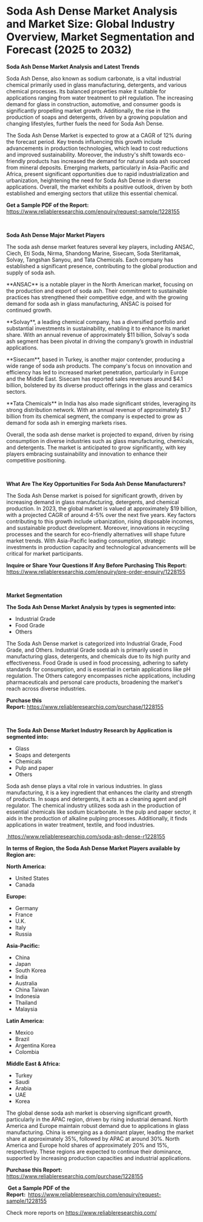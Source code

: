 <p><h1>Soda Ash Dense Market Analysis and Market Size: Global Industry Overview, Market Segmentation and Forecast (2025 to 2032)</h1></p><p><strong>Soda Ash Dense Market Analysis and Latest Trends</strong></p>
<p><p>Soda Ash Dense, also known as sodium carbonate, is a vital industrial chemical primarily used in glass manufacturing, detergents, and various chemical processes. Its balanced properties make it suitable for applications ranging from water treatment to pH regulation. The increasing demand for glass in construction, automotive, and consumer goods is significantly propelling market growth. Additionally, the rise in the production of soaps and detergents, driven by a growing population and changing lifestyles, further fuels the need for Soda Ash Dense.</p><p>The Soda Ash Dense Market is expected to grow at a CAGR of 12% during the forecast period. Key trends influencing this growth include advancements in production technologies, which lead to cost reductions and improved sustainability. Moreover, the industry's shift towards eco-friendly products has increased the demand for natural soda ash sourced from mineral deposits. Emerging markets, particularly in Asia-Pacific and Africa, present significant opportunities due to rapid industrialization and urbanization, heightening the need for Soda Ash Dense in diverse applications. Overall, the market exhibits a positive outlook, driven by both established and emerging sectors that utilize this essential chemical.</p></p>
<p><strong>Get a Sample PDF of the Report:&nbsp;</strong> <a href="https://www.reliableresearchiq.com/enquiry/request-sample/1228155?utm_campaign=2212&utm_medium=2&utm_source=Github&utm_content=ia&utm_term=01042025&utm_id=soda-ash-dense">https://www.reliableresearchiq.com/enquiry/request-sample/1228155</a></p>
<p>&nbsp;</p>
<p><strong>Soda Ash Dense Major Market Players</strong></p>
<p><p>The soda ash dense market features several key players, including ANSAC, Ciech, Eti Soda, Nirma, Shandong Marine, Sisecam, Soda Sterlitamak, Solvay, Tangshan Sanyou, and Tata Chemicals. Each company has established a significant presence, contributing to the global production and supply of soda ash.</p><p>**ANSAC** is a notable player in the North American market, focusing on the production and export of soda ash. Their commitment to sustainable practices has strengthened their competitive edge, and with the growing demand for soda ash in glass manufacturing, ANSAC is poised for continued growth.</p><p>**Solvay**, a leading chemical company, has a diversified portfolio and substantial investments in sustainability, enabling it to enhance its market share. With an annual revenue of approximately $11 billion, Solvay's soda ash segment has been pivotal in driving the company’s growth in industrial applications.</p><p>**Sisecam**, based in Turkey, is another major contender, producing a wide range of soda ash products. The company's focus on innovation and efficiency has led to increased market penetration, particularly in Europe and the Middle East. Sisecam has reported sales revenues around $4.1 billion, bolstered by its diverse product offerings in the glass and ceramics sectors.</p><p>**Tata Chemicals** in India has also made significant strides, leveraging its strong distribution network. With an annual revenue of approximately $1.7 billion from its chemical segment, the company is expected to grow as demand for soda ash in emerging markets rises.</p><p>Overall, the soda ash dense market is projected to expand, driven by rising consumption in diverse industries such as glass manufacturing, chemicals, and detergents. The market is anticipated to grow significantly, with key players embracing sustainability and innovation to enhance their competitive positioning.</p></p>
<p>&nbsp;</p>
<p><strong>What Are The Key Opportunities For Soda Ash Dense Manufacturers?</strong></p>
<p><p>The Soda Ash Dense market is poised for significant growth, driven by increasing demand in glass manufacturing, detergents, and chemical production. In 2023, the global market is valued at approximately $19 billion, with a projected CAGR of around 4-5% over the next five years. Key factors contributing to this growth include urbanization, rising disposable incomes, and sustainable product development. Moreover, innovations in recycling processes and the search for eco-friendly alternatives will shape future market trends. With Asia-Pacific leading consumption, strategic investments in production capacity and technological advancements will be critical for market participants.</p></p>
<p><strong>Inquire or Share Your Questions If Any Before Purchasing This Report:</strong> <a href="https://www.reliableresearchiq.com/enquiry/pre-order-enquiry/1228155?utm_campaign=2212&utm_medium=2&utm_source=Github&utm_content=ia&utm_term=01042025&utm_id=soda-ash-dense">https://www.reliableresearchiq.com/enquiry/pre-order-enquiry/1228155</a></p>
<p>&nbsp;</p>
<p><strong>Market Segmentation</strong></p>
<p><strong>The Soda Ash Dense Market Analysis by types is segmented into:</strong></p>
<p><ul><li>Industrial Grade</li><li>Food Grade</li><li>Others</li></ul></p>
<p><p>The Soda Ash Dense market is categorized into Industrial Grade, Food Grade, and Others. Industrial Grade soda ash is primarily used in manufacturing glass, detergents, and chemicals due to its high purity and effectiveness. Food Grade is used in food processing, adhering to safety standards for consumption, and is essential in certain applications like pH regulation. The Others category encompasses niche applications, including pharmaceuticals and personal care products, broadening the market's reach across diverse industries.</p></p>
<p><strong>Purchase this Report:&nbsp;</strong><a href="https://www.reliableresearchiq.com/purchase/1228155?utm_campaign=2212&utm_medium=2&utm_source=Github&utm_content=ia&utm_term=01042025&utm_id=soda-ash-dense">https://www.reliableresearchiq.com/purchase/1228155</a></p>
<p>&nbsp;</p>
<p><strong>The Soda Ash Dense Market Industry Research by Application is segmented into:</strong></p>
<p><ul><li>Glass</li><li>Soaps and detergents</li><li>Chemicals</li><li>Pulp and paper</li><li>Others</li></ul></p>
<p><p>Soda ash dense plays a vital role in various industries. In glass manufacturing, it is a key ingredient that enhances the clarity and strength of products. In soaps and detergents, it acts as a cleaning agent and pH regulator. The chemical industry utilizes soda ash in the production of essential chemicals like sodium bicarbonate. In the pulp and paper sector, it aids in the production of alkaline pulping processes. Additionally, it finds applications in water treatment, textile, and food industries.</p></p>
<p><a href="https://www.reliableresearchiq.com/soda-ash-dense-r1228155?utm_campaign=2212&utm_medium=2&utm_source=Github&utm_content=ia&utm_term=01042025&utm_id=soda-ash-dense">&nbsp;https://www.reliableresearchiq.com/soda-ash-dense-r1228155</a></p>
<p><strong>In terms of Region, the Soda Ash Dense Market Players available by Region are:</strong></p>
<p>
    <p> <strong> North America: </strong>
        <ul>
            <li>United States</li>
            <li>Canada</li>
        </ul>
        </p> 
    <p> <strong> Europe: </strong>
        <ul>
            <li>Germany</li>
            <li>France</li>
            <li>U.K.</li>
            <li>Italy</li>
            <li>Russia</li>
        </ul>
        </p> 
    <p> <strong> Asia-Pacific: </strong>
        <ul>
            <li>China</li>
            <li>Japan</li>
            <li>South Korea</li>
            <li>India</li>
            <li>Australia</li>
            <li>China Taiwan</li>
            <li>Indonesia</li>
            <li>Thailand</li>
            <li>Malaysia</li>
        </ul>
        </p> 
    <p> <strong> Latin America: </strong>
        <ul>
            <li>Mexico</li>
            <li>Brazil</li>
            <li>Argentina Korea</li>
            <li>Colombia</li>
        </ul>
        </p> 
    <p> <strong> Middle East & Africa: </strong>
        <ul>
            <li>Turkey</li>
            <li>Saudi</li>
            <li>Arabia</li>
            <li>UAE</li>
            <li>Korea</li>
        </ul>
    </p>
    </p>
<p><p>The global dense soda ash market is observing significant growth, particularly in the APAC region, driven by rising industrial demand. North America and Europe maintain robust demand due to applications in glass manufacturing. China is emerging as a dominant player, leading the market share at approximately 35%, followed by APAC at around 30%. North America and Europe hold shares of approximately 20% and 15%, respectively. These regions are expected to continue their dominance, supported by increasing production capacities and industrial applications.</p></p>
<p><strong>Purchase this Report: </strong><a href="https://www.reliableresearchiq.com/purchase/1228155?utm_campaign=2212&utm_medium=2&utm_source=Github&utm_content=ia&utm_term=01042025&utm_id=soda-ash-dense">https://www.reliableresearchiq.com/purchase/1228155</a></p>
<p>&nbsp;<strong>Get a Sample PDF of the Report:&nbsp;&nbsp;</strong><a href="https://www.reliableresearchiq.com/enquiry/request-sample/1228155?utm_campaign=2212&utm_medium=2&utm_source=Github&utm_content=ia&utm_term=01042025&utm_id=soda-ash-dense">https://www.reliableresearchiq.com/enquiry/request-sample/1228155</a></p>
<p><strong></strong></p>
<p>Check more reports on <a href="https://www.reliableresearchiq.com/?utm_campaign=2212&utm_medium=2&utm_source=Github&utm_content=ia&utm_term=01042025&utm_id=soda-ash-dense">https://www.reliableresearchiq.com/</a></p>